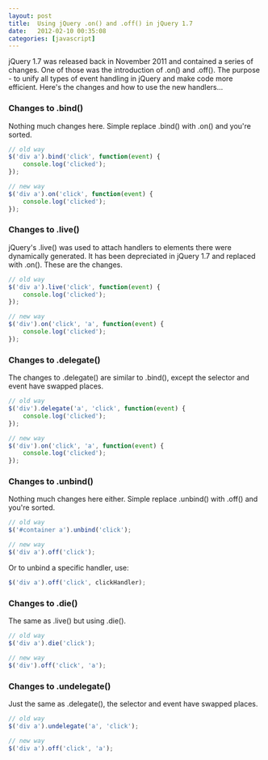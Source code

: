 ```yaml
---
layout: post
title:  Using jQuery .on() and .off() in jQuery 1.7
date:   2012-02-10 00:35:08
categories: [javascript]
---
```


jQuery 1.7 was released back in November 2011 and contained a series of changes. One of those was the introduction of .on() and .off(). The purpose - to unify all types of event handling in jQuery and make code more efficient. Here's the changes and how to use the new handlers...

### Changes to .bind()

Nothing much changes here. Simple replace .bind() with .on() and you're sorted.

```javascript
// old way
$('div a').bind('click', function(event) {
    console.log('clicked');
});

// new way
$('div a').on('click', function(event) {
    console.log('clicked');
});
```


### Changes to .live()

jQuery's .live() was used to attach handlers to elements there were dynamically generated. It has been depreciated in jQuery 1.7 and replaced with .on(). These are the changes.

```javascript
// old way
$('div a').live('click', function(event) {
    console.log('clicked');
});

// new way
$('div').on('click', 'a', function(event) {
    console.log('clicked');
});
```


### Changes to .delegate()

The changes to .delegate() are similar to .bind(), except the selector and event have swapped places.

```javascript
// old way
$('div').delegate('a', 'click', function(event) {
    console.log('clicked');
});

// new way
$('div').on('click', 'a', function(event) {
    console.log('clicked');
});
```

### Changes to .unbind()

Nothing much changes here either. Simple replace .unbind() with .off() and you're sorted.

```javascript
// old way
$('#container a').unbind('click');

// new way
$('div a').off('click');
```

Or to unbind a specific handler, use:

```javascript
$('div a').off('click', clickHandler);
```


### Changes to .die()

The same as .live() but using .die().

```javascript
// old way
$('div a').die('click');

// new way
$('div').off('click', 'a');
```

### Changes to .undelegate()

Just the same as .delegate(), the selector and event have swapped places.

```javascript
// old way
$('div a').undelegate('a', 'click');

// new way
$('div a').off('click', 'a');
```
